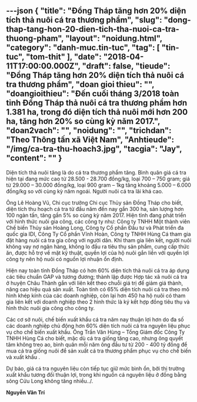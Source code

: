 ---json
{
    "title": "Đồng Tháp tăng hơn 20% diện tích thả nuôi cá tra thương phẩm",
    "slug": "dong-thap-tang-hon-20-dien-tich-tha-nuoi-ca-tra-thuong-pham",
    "layout": "noidung.html",
    "category": "danh-muc.tin-tuc",
    "tag": [
        "tin-tuc",
        "tom-thit"
    ],
    "date": "2018-04-11T17:00:00.000Z",
    "draft": false,
    "tieude": "Đồng Tháp tăng hơn 20% diện tích thả nuôi cá tra thương phẩm",
    "doan gioi thieu": "",
    "doangioithieu": "Đến cuối tháng 3/2018 toàn tỉnh Đồng Tháp thả nuôi cá tra thương phẩm hơn 1.381 ha, trong đó diện tích thả nuôi mới hơn 200 ha, tăng hơn 20% so cùng kỳ năm 2017.",
    "doan2vach": "",
    "noidung": "",
    "trichdan": "Theo Thông tấn xã Việt Nam",
    "Anhtieude": "/img/ca-tra-thu-hoach3.jpg",
    "tacgia": "Jay",
    "__content__": ""
}
---
<p><span style="font-size:14px">Diện t&iacute;ch thả nu&ocirc;i tăng l&agrave; do c&aacute; tra thương phẩm tăng. B&igrave;nh qu&acirc;n gi&aacute; c&aacute; tra hiện tại đang mức cao từ 28.500 - 28.700 đồng/kg, loại 700 &ndash; 750 gram; gi&aacute; từ 29.000 &ndash; 30.000 đồng/kg, loại 900 gram &ndash; 1kg tăng khoảng 5.000 &ndash; 6.000 đồng/kg so với c&ugrave;ng kỳ năm ngo&aacute;i. Người nu&ocirc;i c&aacute; tra l&atilde;i kh&aacute; cao.</span></p>

<p><span style="font-size:14px">&Ocirc;ng L&ecirc; Ho&agrave;ng Vũ, Chi cục trưởng Chi cục Thủy sản Đồng Th&aacute;p cho biết, diện t&iacute;ch thu hoạch c&aacute; tra từ đầu năm đến nay gần 300 ha, sản lượng hơn 100 ng&agrave;n tấn, tăng gần 5% so c&ugrave;ng kỳ năm 2017. Hiện tỉnh đang ph&aacute;t triển với h&igrave;nh thức nu&ocirc;i gia c&ocirc;ng, c&aacute;c c&ocirc;ng ty như: C&ocirc;ng ty TNHH Một th&agrave;nh vi&ecirc;n Chế biến Thủy sản Ho&agrave;ng Long, C&ocirc;ng ty Cổ phần Đầu tư v&agrave; Ph&aacute;t triển đa quốc gia IDI, C&ocirc;ng Ty Cổ phần Vĩnh Ho&agrave;n, C&ocirc;ng ty TNHH H&ugrave;ng C&aacute; tham gia đặt h&agrave;ng nu&ocirc;i c&aacute; tra gia c&ocirc;ng với người d&acirc;n. Khi tham gia li&ecirc;n kết, người nu&ocirc;i kh&ocirc;ng vay nợ ng&acirc;n h&agrave;ng, kh&ocirc;ng lo đầu ra ti&ecirc;u thụ sản phẩm, cung cấp thức ăn, được hỗ trợ về mặt kỹ thuật, quyền lợi của hộ nu&ocirc;i gắn liền với quyền lợi c&ocirc;ng ty n&ecirc;n hộ nu&ocirc;i c&oacute; nguồn lợi nhuận ổn định.</span></p>

<p><span style="font-size:14px">Hiện nay to&agrave;n tỉnh Đồng Th&aacute;p c&oacute; hơn 60% diện t&iacute;ch thả nu&ocirc;i c&aacute; tra &aacute;p dụng c&aacute;c ti&ecirc;u chuẩn GAP v&agrave; tương đương; th&agrave;nh lập được Hợp t&aacute;c x&atilde; nu&ocirc;i c&aacute; tra ở huyện Ch&acirc;u Th&agrave;nh gắn với li&ecirc;n kết theo chuỗi gi&aacute; trị để giảm gi&aacute; th&agrave;nh, n&acirc;ng cao hiệu quả sản xuất. To&agrave;n tỉnh c&oacute; 65% diện t&iacute;ch nu&ocirc;i c&aacute; tra theo m&ocirc; h&igrave;nh kh&eacute;p k&iacute;nh của c&aacute;c doanh nghiệp, c&ograve;n lại hơn 450 ha hộ nu&ocirc;i c&oacute; tham gia li&ecirc;n kết với doanh nghiệp theo 2 h&igrave;nh thức l&agrave; k&yacute; kết hợp đồng ti&ecirc;u thụ v&agrave; h&igrave;nh thức nu&ocirc;i gia c&ocirc;ng cho c&ocirc;ng ty.</span></p>

<p><span style="font-size:14px">C&aacute;c cơ sở nu&ocirc;i, chế biến xuất khẩu c&aacute; tra năm nay thuận lợi hơn do đa số c&aacute;c doanh nghiệp chủ động hơn 60% diện t&iacute;ch nu&ocirc;i c&aacute; tra nguy&ecirc;n liệu phục vụ cho chế biến xuất khẩu. &Ocirc;ng Trần Văn H&ugrave;ng &ndash; Tổng Gi&aacute;m đốc C&ocirc;ng Ty TNHH H&ugrave;ng C&aacute; cho biết, mặc d&ugrave; c&aacute; tra giống tăng cao, nhưng &ocirc;ng quyết t&acirc;m kh&ocirc;ng treo ao, b&igrave;nh qu&acirc;n mỗi năm &ocirc;ng đầu tư từ 200 - 400 tỷ đồng để mua c&aacute; tra giống nu&ocirc;i để sản xuất c&aacute; tra thương phẩm phục vụ cho chế biến v&agrave; xuất khẩu .</span></p>

<p><span style="font-size:14px">Dự b&aacute;o, gi&aacute; c&aacute; tra nguy&ecirc;n liệu c&ograve;n tiếp tục giữ mức b&igrave;nh ổn, bởi thị trường xuất khẩu tương đối thuận lợi, trong khi nguồn c&aacute; nguy&ecirc;n liệu ở đồng bằng s&ocirc;ng Cửu Long kh&ocirc;ng tăng nhiều../.</span></p>

<p><span style="font-size:14px"><strong>Nguyễn Văn Tr&iacute;</strong></span></p>
